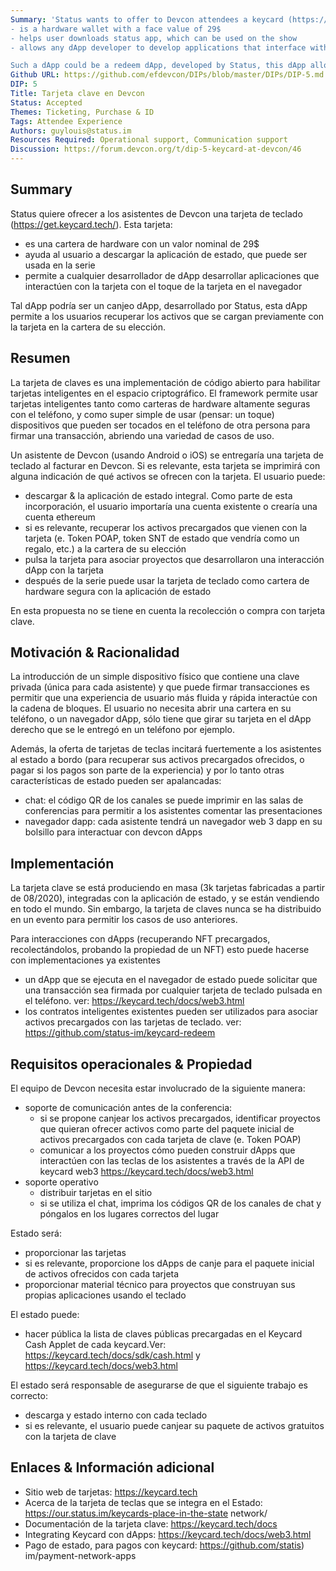 ```yaml
---
Summary: 'Status wants to offer to Devcon attendees a keycard (https://get.keycard.tech/). This card:
- is a hardware wallet with a face value of 29$
- helps user downloads status app, which can be used on the show
- allows any dApp developer to develop applications that interface with the card with the tap of the card on the browser 

Such a dApp could be a redeem dApp, developed by Status, this dApp allowing users to retrieve assets coming preloaded with the card on the wallet of their choice.'
Github URL: https://github.com/efdevcon/DIPs/blob/master/DIPs/DIP-5.md
DIP: 5
Title: Tarjeta clave en Devcon
Status: Accepted
Themes: Ticketing, Purchase & ID
Tags: Attendee Experience
Authors: guylouis@status.im
Resources Required: Operational support, Communication support
Discussion: https://forum.devcon.org/t/dip-5-keycard-at-devcon/46
---
```


## Summary

Status quiere ofrecer a los asistentes de Devcon una tarjeta de teclado (https://get.keycard.tech/). Esta tarjeta:
- es una cartera de hardware con un valor nominal de 29$
- ayuda al usuario a descargar la aplicación de estado, que puede ser usada en la serie
- permite a cualquier desarrollador de dApp desarrollar aplicaciones que interactúen con la tarjeta con el toque de la tarjeta en el navegador

Tal dApp podría ser un canjeo dApp, desarrollado por Status, esta dApp permite a los usuarios recuperar los activos que se cargan previamente con la tarjeta en la cartera de su elección.

## Resumen

La tarjeta de claves es una implementación de código abierto para habilitar tarjetas inteligentes en el espacio criptográfico. El framework permite usar tarjetas inteligentes tanto como carteras de hardware altamente seguras con el teléfono, y como super simple de usar (pensar: un toque) dispositivos que pueden ser tocados en el teléfono de otra persona para firmar una transacción, abriendo una variedad de casos de uso.

Un asistente de Devcon (usando Android o iOS) se entregaría una tarjeta de teclado al facturar en Devcon. Si es relevante, esta tarjeta se imprimirá con alguna indicación de qué activos se ofrecen con la tarjeta. El usuario puede:
- descargar & la aplicación de estado integral. Como parte de esta incorporación, el usuario importaría una cuenta existente o crearía una cuenta ethereum
- si es relevante, recuperar los activos precargados que vienen con la tarjeta (e. Token POAP, token SNT de estado que vendría como un regalo, etc.) a la cartera de su elección
- pulsa la tarjeta para asociar proyectos que desarrollaron una interacción dApp con la tarjeta
- después de la serie puede usar la tarjeta de teclado como cartera de hardware segura con la aplicación de estado

En esta propuesta no se tiene en cuenta la recolección o compra con tarjeta clave.

## Motivación & Racionalidad

La introducción de un simple dispositivo físico que contiene una clave privada (única para cada asistente) y que puede firmar transacciones es permitir que una experiencia de usuario más fluida y rápida interactúe con la cadena de bloques. El usuario no necesita abrir una cartera en su teléfono, o un navegador dApp, sólo tiene que girar su tarjeta en el dApp derecho que se le entregó en un teléfono por ejemplo.

Además, la oferta de tarjetas de teclas incitará fuertemente a los asistentes al estado a bordo (para recuperar sus activos precargados ofrecidos, o pagar si los pagos son parte de la experiencia) y por lo tanto otras características de estado pueden ser apalancadas:
- chat: el código QR de los canales se puede imprimir en las salas de conferencias para permitir a los asistentes comentar las presentaciones
- navegador dapp: cada asistente tendrá un navegador web 3 dapp en su bolsillo para interactuar con devcon dApps


## Implementación

La tarjeta clave se está produciendo en masa (3k tarjetas fabricadas a partir de 08/2020), integradas con la aplicación de estado, y se están vendiendo en todo el mundo. Sin embargo, la tarjeta de claves nunca se ha distribuido en un evento para permitir los casos de uso anteriores.

Para interacciones con dApps (recuperando NFT precargados, recolectándolos, probando la propiedad de un NFT) esto puede hacerse con implementaciones ya existentes
- un dApp que se ejecuta en el navegador de estado puede solicitar que una transacción sea firmada por cualquier tarjeta de teclado pulsada en el teléfono. ver: https://keycard.tech/docs/web3.html
- los contratos inteligentes existentes pueden ser utilizados para asociar activos precargados con las tarjetas de teclado. ver: https://github.com/status-im/keycard-redeem

## Requisitos operacionales & Propiedad

El equipo de Devcon necesita estar involucrado de la siguiente manera:
- soporte de comunicación antes de la conferencia:
    - si se propone canjear los activos precargados, identificar proyectos que quieran ofrecer activos como parte del paquete inicial de activos precargados con cada tarjeta de clave (e. Token POAP)
    - comunicar a los proyectos cómo pueden construir dApps que interactúen con las teclas de los asistentes a través de la API de keycard web3 https://keycard.tech/docs/web3.html
- soporte operativo
    - distribuir tarjetas en el sitio
    - si se utiliza el chat, imprima los códigos QR de los canales de chat y póngalos en los lugares correctos del lugar

Estado será:
- proporcionar las tarjetas
- si es relevante, proporcione los dApps de canje para el paquete inicial de activos ofrecidos con cada tarjeta
- proporcionar material técnico para proyectos que construyan sus propias aplicaciones usando el teclado

El estado puede:
- hacer pública la lista de claves públicas precargadas en el Keycard Cash Applet de cada keycard.Ver: https://keycard.tech/docs/sdk/cash.html y https://keycard.tech/docs/web3.html

El estado será responsable de asegurarse de que el siguiente trabajo es correcto:
- descarga y estado interno con cada teclado
- si es relevante, el usuario puede canjear su paquete de activos gratuitos con la tarjeta de clave


## Enlaces & Información adicional

- Sitio web de tarjetas: https://keycard.tech
- Acerca de la tarjeta de teclas que se integra en el Estado: https://our.status.im/keycards-place-in-the-state network/
- Documentación de la tarjeta clave: https://keycard.tech/docs
- Integrating Keycard con dApps: https://keycard.tech/docs/web3.html
- Pago de estado, para pagos con keycard: https://github.com/statis) im/payment-network-apps
